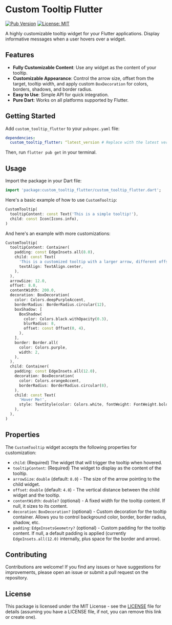 # Custom Tooltip Flutter

[![Pub Version](https://img.shields.io/pub/v/custom_tooltip_flutter.svg)](https://pub.dev/packages/custom_tooltip_flutter)
[![License: MIT](https://img.shields.io/badge/License-MIT-yellow.svg)](https://opensource.org/licenses/MIT)

A highly customizable tooltip widget for your Flutter applications. Display informative messages when a user hovers over a widget.

<!-- Optional: Add a GIF or a couple of screenshots here to showcase your tooltip in action! -->
<!-- <img src="link_to_your_gif_or_screenshot.png" width="300"> -->

## Features

*   **Fully Customizable Content**: Use any widget as the content of your tooltip.
*   **Customizable Appearance**: Control the arrow size, offset from the target, tooltip width, and apply custom `BoxDecoration` for colors, borders, shadows, and border radius.
*   **Easy to Use**: Simple API for quick integration.
*   **Pure Dart**: Works on all platforms supported by Flutter.

## Getting Started

Add `custom_tooltip_flutter` to your `pubspec.yaml` file:

```yaml
dependencies:
  custom_tooltip_flutter: ^latest_version # Replace with the latest version from pub.dev
```

Then, run `flutter pub get` in your terminal.

## Usage

Import the package in your Dart file:

```dart
import 'package:custom_tooltip_flutter/custom_tooltip_flutter.dart';
```

Here's a basic example of how to use `CustomTooltip`:

```dart
CustomTooltip(
  tooltipContent: const Text('This is a simple tooltip!'),
  child: const Icon(Icons.info),
)
```

And here's an example with more customizations:

```dart
CustomTooltip(
  tooltipContent: Container(
    padding: const EdgeInsets.all(8.0),
    child: const Text(
      'This is a customized tooltip with a larger arrow, different offset, fixed width, and custom decoration.',
      textAlign: TextAlign.center,
    ),
  ),
  arrowSize: 12.0,
  offset: 8.0,
  contentWidth: 200.0,
  decoration: BoxDecoration(
    color: Colors.deepPurpleAccent,
    borderRadius: BorderRadius.circular(12),
    boxShadow: [
      BoxShadow(
        color: Colors.black.withOpacity(0.3),
        blurRadius: 8,
        offset: const Offset(0, 4),
      ),
    ],
    border: Border.all(
      color: Colors.purple,
      width: 2,
    ),
  ),
  child: Container(
    padding: const EdgeInsets.all(12.0),
    decoration: BoxDecoration(
      color: Colors.orangeAccent,
      borderRadius: BorderRadius.circular(8),
    ),
    child: const Text(
      'Hover Me!',
      style: TextStyle(color: Colors.white, fontWeight: FontWeight.bold),
    ),
  ),
)
```

## Properties

The `CustomTooltip` widget accepts the following properties for customization:

*   `child`: (Required) The widget that will trigger the tooltip when hovered.
*   `tooltipContent`: (Required) The widget to display as the content of the tooltip.
*   `arrowSize`: `double` (default: `8.0`) - The size of the arrow pointing to the child widget.
*   `offset`: `double` (default: `4.0`) - The vertical distance between the child widget and the tooltip.
*   `contentWidth`: `double?` (optional) - A fixed width for the tooltip content. If null, it sizes to its content.
*   `decoration`: `BoxDecoration?` (optional) - Custom decoration for the tooltip container. Allows you to control background color, border, border radius, shadow, etc.
*   `padding`: `EdgeInsetsGeometry?` (optional) - Custom padding for the tooltip content. If null, a default padding is applied (currently `EdgeInsets.all(12.0)` internally, plus space for the border and arrow).

## Contributing

Contributions are welcome! If you find any issues or have suggestions for improvements, please open an issue or submit a pull request on the repository.

## License

This package is licensed under the MIT License - see the [LICENSE](LICENSE) file for details (assuming you have a LICENSE file, if not, you can remove this link or create one).

